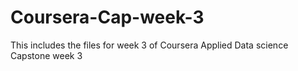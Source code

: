 # Coursera-Cap-week-3
This includes the files for week 3 of Coursera Applied Data science Capstone week 3

